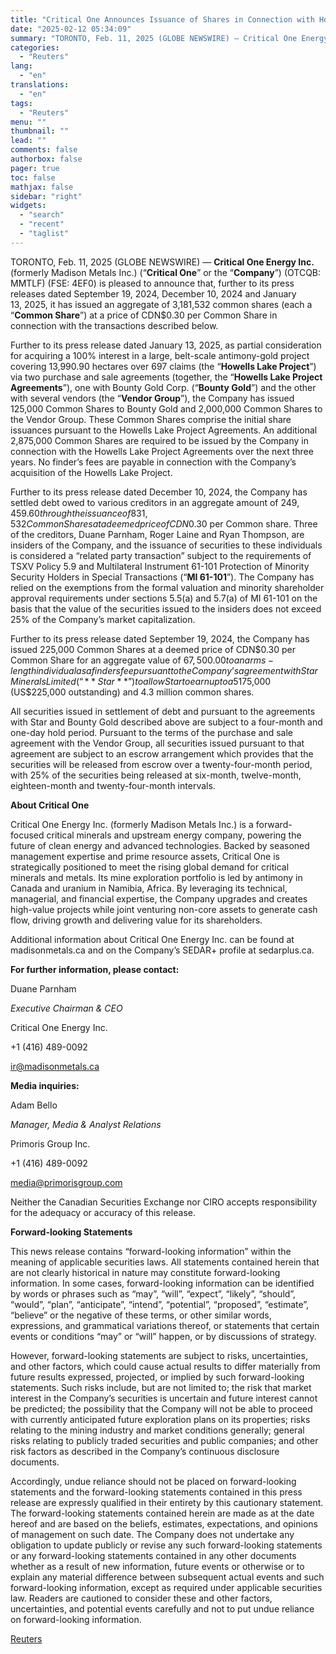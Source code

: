 ```yaml
---
title: "Critical One Announces Issuance of Shares in Connection with Howells Lake Acquisition, Debt Settlement and Finders Fees"
date: "2025-02-12 05:34:09"
summary: "TORONTO, Feb. 11, 2025 (GLOBE NEWSWIRE) — Critical One Energy Inc. (formerly Madison Metals Inc.) (“Critical One” or the “Company”) (OTCQB: MMTLF) (FSE: 4EF0) is pleased to announce that, further to its press releases dated September 19, 2024, December 10, 2024 and January 13, 2025, it has issued an aggregate..."
categories:
  - "Reuters"
lang:
  - "en"
translations:
  - "en"
tags:
  - "Reuters"
menu: ""
thumbnail: ""
lead: ""
comments: false
authorbox: false
pager: true
toc: false
mathjax: false
sidebar: "right"
widgets:
  - "search"
  - "recent"
  - "taglist"
---
```


TORONTO, Feb. 11, 2025 (GLOBE NEWSWIRE) — **Critical One Energy Inc.** (formerly Madison Metals Inc.) (“**Critical One**” or the “**Company**”) (OTCQB: MMTLF) (FSE: 4EF0) is pleased to announce that, further to its press releases dated September 19, 2024, December 10, 2024 and January 13, 2025, it has issued an aggregate of 3,181,532 common shares (each a “**Common Share**”) at a price of CDN$0.30 per Common Share in connection with the transactions described below.

Further to its press release dated January 13, 2025, as partial consideration for acquiring a 100% interest in a large, belt-scale antimony-gold project covering 13,990.90 hectares over 697 claims (the “**Howells Lake Project**”) via two purchase and sale agreements (together, the “**Howells Lake Project Agreements**”), one with Bounty Gold Corp. (“**Bounty Gold**”) and the other with several vendors (the “**Vendor Group**”), the Company has issued 125,000 Common Shares to Bounty Gold and 2,000,000 Common Shares to the Vendor Group. These Common Shares comprise the initial share issuances pursuant to the Howells Lake Project Agreements. An additional 2,875,000 Common Shares are required to be issued by the Company in connection with the Howells Lake Project Agreements over the next three years. No finder’s fees are payable in connection with the Company’s acquisition of the Howells Lake Project.

Further to its press release dated December 10, 2024, the Company has settled debt owed to various creditors in an aggregate amount of $249,459.60 through the issuance of 831,532 Common Shares at a deemed price of CDN$0.30 per Common share. Three of the creditors, Duane Parnham, Roger Laine and Ryan Thompson, are insiders of the Company, and the issuance of securities to these individuals is considered a “related party transaction” subject to the requirements of TSXV Policy 5.9 and Multilateral Instrument 61-101 Protection of Minority Security Holders in Special Transactions (“**MI 61-101**”). The Company has relied on the exemptions from the formal valuation and minority shareholder approval requirements under sections 5.5(a) and 5.7(a) of MI 61-101 on the basis that the value of the securities issued to the insiders does not exceed 25% of the Company’s market capitalization.

Further to its press release dated September 19, 2024, the Company has issued 225,000 Common Shares at a deemed price of CDN$0.30 per Common Share for an aggregate value of $67,500.00 to an arms-length individual as a finders fee pursuant to the Company’s agreement with Star Minerals Limited (“**Star**”) to allow Star to earn up to a 51% interest in Exclusive Prospecting License 8531, which is located near the Rossing Uranium Mine in the Erongo Uranium Province, Namibia. Under the terms of the option agreement, the Company has received to date the first option payment from Star of US$75,000 (US$225,000 outstanding) and 4.3 million common shares.

All securities issued in settlement of debt and pursuant to the agreements with Star and Bounty Gold described above are subject to a four-month and one-day hold period. Pursuant to the terms of the purchase and sale agreement with the Vendor Group, all securities issued pursuant to that agreement are subject to an escrow arrangement which provides that the securities will be released from escrow over a twenty-four-month period, with 25% of the securities being released at six-month, twelve-month, eighteen-month and twenty-four-month intervals.

**About Critical One**

Critical One Energy Inc. (formerly Madison Metals Inc.) is a forward-focused critical minerals and upstream energy company, powering the future of clean energy and advanced technologies. Backed by seasoned management expertise and prime resource assets, Critical One is strategically positioned to meet the rising global demand for critical minerals and metals. Its mine exploration portfolio is led by antimony in Canada and uranium in Namibia, Africa. By leveraging its technical, managerial, and financial expertise, the Company upgrades and creates high-value projects while joint venturing non-core assets to generate cash flow, driving growth and delivering value for its shareholders.

Additional information about Critical One Energy Inc. can be found at madisonmetals.ca and on the Company’s SEDAR+ profile at sedarplus.ca.

**For further information, please contact:**

Duane Parnham

*Executive Chairman & CEO*

Critical One Energy Inc.

+1 (416) 489-0092

ir@madisonmetals.ca

**Media inquiries:**

Adam Bello

*Manager, Media & Analyst Relations*

Primoris Group Inc.

+1 (416) 489-0092

media@primorisgroup.com

Neither the Canadian Securities Exchange nor CIRO accepts responsibility for the adequacy or accuracy of this release.

**Forward-looking Statements**

This news release contains “forward-looking information” within the meaning of applicable securities laws. All statements contained herein that are not clearly historical in nature may constitute forward-looking information. In some cases, forward-looking information can be identified by words or phrases such as “may”, “will”, “expect”, “likely”, “should”, “would”, “plan”, “anticipate”, “intend”, “potential”, “proposed”, “estimate”, “believe” or the negative of these terms, or other similar words, expressions, and grammatical variations thereof, or statements that certain events or conditions “may” or “will” happen, or by discussions of strategy.

However, forward-looking statements are subject to risks, uncertainties, and other factors, which could cause actual results to differ materially from future results expressed, projected, or implied by such forward-looking statements. Such risks include, but are not limited to; the risk that market interest in the Company’s securities is uncertain and future interest cannot be predicted; the possibility that the Company will not be able to proceed with currently anticipated future exploration plans on its properties; risks relating to the mining industry and market conditions generally; general risks relating to publicly traded securities and public companies; and other risk factors as described in the Company’s continuous disclosure documents.

Accordingly, undue reliance should not be placed on forward-looking statements and the forward-looking statements contained in this press release are expressly qualified in their entirety by this cautionary statement. The forward-looking statements contained herein are made as at the date hereof and are based on the beliefs, estimates, expectations, and opinions of management on such date. The Company does not undertake any obligation to update publicly or revise any such forward-looking statements or any forward-looking statements contained in any other documents whether as a result of new information, future events or otherwise or to explain any material difference between subsequent actual events and such forward-looking information, except as required under applicable securities law. Readers are cautioned to consider these and other factors, uncertainties, and potential events carefully and not to put undue reliance on forward-looking information.

[Reuters](https://www.tradingview.com/news/reuters.com,2025-02-11:newsml_GNXbmRzNs:0-critical-one-announces-issuance-of-shares-in-connection-with-howells-lake-acquisition-debt-settlement-and-finders-fees/)
